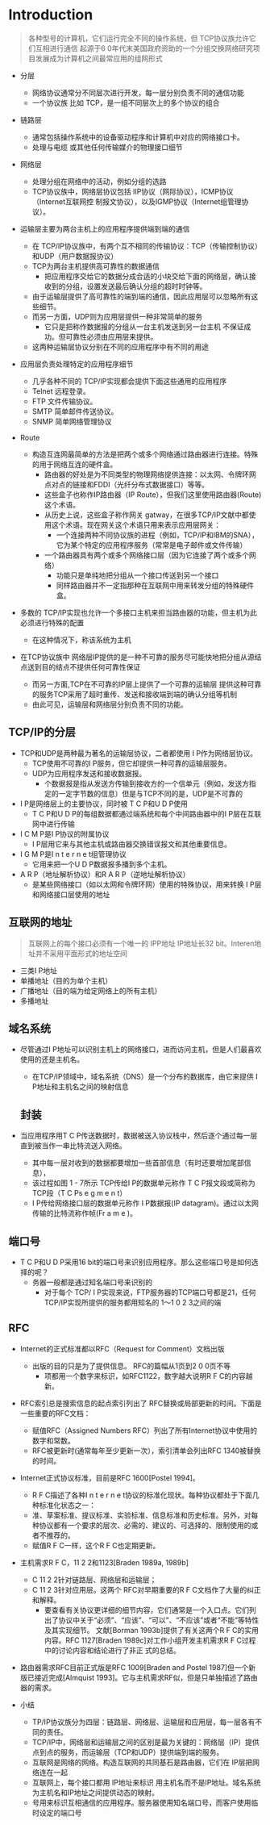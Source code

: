 # Introduction
 > 各种型号的计算机，它们运行完全不同的操作系统，但 TCP协议族允许它们互相进行通信
起源于6 0年代末美国政府资助的一个分组交换网络研究项目发展成为计算机之间最常应用的组网形式

 
* 分层
  * 网络协议通常分不同层次进行开发，每一层分别负责不同的通信功能
  * 一个协议族 比如 TCP，是一组不同层次上的多个协议的组合
* 链路层
  * 通常包括操作系统中的设备驱动程序和计算机中对应的网络接口卡。
  * 处理与电缆 或其他任何传输媒介的物理接口细节

* 网络层 
  * 处理分组在网络中的活动，例如分组的选路
  * TCP协议族中，网络层协议包括 IIP协议（网际协议），ICMP协议（Internet互联网控	制报文协议），以及IGMP协议（Internet组管理协议）。

* 运输层主要为两台主机上的应用程序提供端到端的通信
	* 在 TCP/IP协议族中，有两个互不相同的传输协议：TCP（传输控制协议）和UDP（用户数据报协议） 
	* TCP为两台主机提供高可靠性的数据通信 
		* 把应用程序交给它的数据分成合适的小块交给下面的网络层，确认接收到的分组，设置发送最后确认分组的超时时钟等。
	* 由于运输层提供了高可靠性的端到端的通信，因此应用层可以忽略所有这些细节。
	* 而另一方面，UDP则为应用层提供一种非常简单的服务
		* 它只是把称作数据报的分组从一台主机发送到另一台主机 不保证成功。但可靠性必须由应用层来提供。
	* 这两种运输层协议分别在不同的应用程序中有不同的用途
	
* 应用层负责处理特定的应用程序细节
	* 几乎各种不同的 TCP/IP实现都会提供下面这些通用的应用程序
	* Telnet 远程登录。
	* FTP 文件传输协议。
	* SMTP 简单邮件传送协议。
	* SNMP 简单网络管理协议

* Route
  * 构造互连网最简单的方法是把两个或多个网络通过路由器进行连接。特殊的用于网络互连的硬件盒。
	* 路由器的好处是为不同类型的物理网络提供连接：以太网、令牌环网点对点的链接和FDDI（光纤分布式数据接口）等等。
	* 这些盒子也称作IP路由器（IP Route），但我们这里使用路由器(Route)这个术语。
	* 从历史上说，这些盒子称作网关 gatway，在很多TCP/IP文献中都使用这个术语。现在网关这个术语只用来表示应用层网关：
		* 一个连接两种不同协议族的进程（例如，TCP/IP和IBM的SNA），它为某个特定的应用程序服务（常常是电子邮件或文件传输）
	* 一个路由器具有两个或多个网络接口层（因为它连接了两个或多个网络）
		* 功能只是单纯地把分组从一个接口传送到另一个接口
		* 同样路由器并不一定指那种在互联网中用来转发分组的特殊硬件盒。
* 多数的 TCP/IP实现也允许一个多接口主机来担当路由器的功能，但主机为此必须进行特殊的配置
	* 在这种情况下，称该系统为主机

* 在TCP协议族中 网络层IP提供的是一种不可靠的服务尽可能快地把分组从源结点送到目的结点不提供任何可靠性保证
	* 而另一方面,TCP在不可靠的IP层上提供了一个可靠的运输层 提供这种可靠的服务TCP采用了超时重传、发送和接收端到端的确认分组等机制
	* 由此可见，运输层和网络层分别负责不同的功能。
	
## TCP/IP的分层

* TCP和UDP是两种最为著名的运输层协议，二者都使用 I P作为网络层协议。
	* TCP使用不可靠的I P服务，但它却提供一种可靠的运输层服务。
	* UDP为应用程序发送和接收数据报。
		* 个数据报是指从发送方传输到接收方的一个信单元（例如，发送方指定的一定字节数的信息）但是与TCP不同的是，UDP是不可靠的
* I P是网络层上的主要协议，同时被 T C P和U D P使用
	* T C P和U D P的每组数据都通过端系统和每个中间路由器中的I P层在互联网中进行传输
* I C M P是I P协议的附属协议
	* I P层用它来与其他主机或路由器交换错误报文和其他重要信息。
* I G M P是I n t e r n e t组管理协议
	* 它用来把一个U D P数据报多播到多个主机。
* A R P（地址解析协议）和R A R P（逆地址解析协议）
	* 是某些网络接口（如以太网和令牌环网）使用的特殊协议，用来转换 I P层和网络接口层使用的地址
	


## 互联网的地址
> 互联网上的每个接口必须有一个唯一的 IPP地址
IP地址长32 bit。Interen地址并不采用平面形式的地址空间

* 三类I P地址
* 单播地址（目的为单个主机）
* 广播地址（目的端为给定网络上的所有主机）
* 多播地址

## 域名系统

* 尽管通过I P地址可以识别主机上的网络接口，进而访问主机，但是人们最喜欢使用的还是主机名。
	* 在TCP/IP领域中，域名系统（DNS）是一个分布的数据库，由它来提供 I P地址和主机名之间的映射信息
	
	
	## 封装
* 当应用程序用T C P传送数据时，数据被送入协议栈中，然后逐个通过每一层直到被当作一串比特流送入网络。
	* 其中每一层对收到的数据都要增加一些首部信息（有时还要增加尾部信息），
	* 该过程如图 1 - 7所示 TCP传给I P的数据单元称作 T C P报文段或简称为 TCP段（T C Ps e g m e n t）
	* I P传给网络接口层的数据单元称作 I P数据报(IP datagram)。通过以太网传输的比特流称作帧(Fr a m e )。
	
## 端口号

* T C P和U D P采用16 bit的端口号来识别应用程序。那么这些端口号是如何选择的呢？
	* 务器一般都是通过知名端口号来识别的
		* 对于每个 TCP/ I P实现来说，FTP服务器的TCP端口号都是21，任何TCP/IP实现所提供的服务都用知名的 1～1 0 2 3之间的端
		
## RFC
* Internet的正式标准都以RFC（Request for Comment）文档出版
	* 出版的目的只是为了提供信息。 RFC的篇幅从1页到2 0 0页不等
		* 项都用一个数字来标识，如RFC1122，数字越大说明R F C的内容越新。
		
* RFC索引总是搜索信息的起点索引列出了 RFC替换或局部更新的时间。下面是一些重要的RFC文档：
	* 赋值RFC（Assigned Numbers RFC）列出了所有Internet协议中使用的数字和常数。
	* RFC被更新时(通常每年至少更新一次），索引清单会列出RFC 1340被替换的时间。
* Internet正式协议标准，目前是RFC 1600[Postel 1994]。
	* R F C描述了各种I n t e r n e t协议的标准化现状。每种协议都处于下面几种标准化状态之一：
	* 准、草案标准、提议标准、实验标准、信息标准和历史标准。另外，对每种协议都有一个要求的层次、必需的、建议的、可选择的、限制使用的或者不推荐的。
	* 赋值R F C一样，这个R F C也定期更新。
* 主机需求R F C，11 2 2和1123[Braden 1989a, 1989b]
	* C 11 2 2针对链路层、网络层和运输层；
	* C 11 2 3针对应用层。这两个 RFC对早期重要的R F C文档作了大量的纠正和解释。
		* 要查看有关协议更详细的细节内容，它们通常是一个入口点。它们列出了协议中关于“必须”、“应该”、“可以”、“不应该”或者“不能”等特性及其实现细节。
		文献[Borman 1993b]提供了有关这两个R F C的实用内容。RFC 1127[Braden 1989c]对工作小组开发主机需求R F C过程中的讨论内容和结论进行了非正		式的总结。
* 路由器需求RFC目前正式版是RFC 1009[Braden and Postel 1987]但一个新版已接近完成[Almquist 1993]。它与主机需求RF似，但是只单独描述了路由器的需求。

* 小结
	* TP/IP协议族分为四层：链路层、网络层、运输层和应用层，每一层各有不同的责任。
	* TCP/IP中，网络层和运输层之间的区别是最为关键的：网络层（IP）提供点到点的服务，而运输层（TCP和UDP）提供端到端的服务。
	* 互联网是网络的网络。构造互联网的共同基石是路由器，它们在 IP层把网络连在一起 
	* 互联网上，每个接口都用 IP地址来标识 用主机名而不是IP地址。域名系统为主机名和IP地址之间提供动态的映射。
	* 号用来标识互相通信的应用程序。服务器使用知名端口号，而客户使用临时设定的端口号
